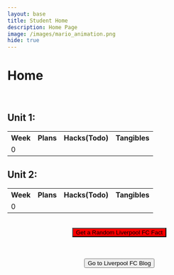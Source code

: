 ```yaml
---
layout: base
title: Student Home 
description: Home Page
image: /images/mario_animation.png
hide: true
---
```



<h1>Home</h1>
<p><br /></p>

<h2>
  Unit 1: 
</h2>
<p>   </p>

<table>
  <tr>
    <th>Week</th>
    <th>Plans</th>
    <th>Hacks(Todo)</th>
    <th>Tangibles</th>
  </tr>

  

    
   
   

  
    
    


  

    

  
  

  
  <tr>
  <td> 0 </td> 
  <td>
   <!-- make new column -->
  </td>
  <td>
       <!-- remove delimiter -->
    
   <!-- make new column -->
  </td>
  <td>
       <!-- remove delimiter -->
    
  
      
  </td>
  </tr>
  

</table>

<h2>
  Unit 2: 
</h2>
<p>   </p>

<table>
  <tr>
    <th>Week</th>
    <th>Plans</th>
    <th>Hacks(Todo)</th>
    <th>Tangibles</th>
  </tr>

  

    
   
   

  
    
    


  

    

  
  

  
  <tr>
  <td> 0 </td> 
  <td>
   <!-- make new column -->
  </td>
  <td>
       <!-- remove delimiter -->
    
   <!-- make new column -->
  </td>
  <td>
       <!-- remove delimiter -->
    
  
      
  </td>
  </tr>
  

</table>


<br>



<div align="center">
  <button id="factButton" style="background:red;">Get a Random Liverpool FC Fact</button>
</div>


<!-- Add an empty paragraph to display the fact -->
<p id="factDisplay" align="center" style="color:white; font-weight:bold;"></p>

<script>
  // Array of random Liverpool FC facts
  const liverpoolFacts = [
    "Liverpool FC was founded in 1892 and is one of England’s most successful football clubs.",
    "Anfield, Liverpool's home stadium, was originally the home of Everton FC.",
    "Liverpool has won six European Cups, more than any other English team.",
    "Bill Shankly, one of the most iconic managers in football history, led Liverpool from 1959 to 1974.",
    "The famous 'You'll Never Walk Alone' anthem has been sung at Anfield since the early 1960s.",
    "Liverpool's rivalry with Manchester United is one of the most intense in world football.",
    "In 2020, Liverpool won their first Premier League title after a 30-year wait."
  ];

  // Function to get a random fact
  function getRandomFact() {
    const randomIndex = Math.floor(Math.random() * liverpoolFacts.length);
    return liverpoolFacts[randomIndex];
  }

  // Event listener for the button
  document.getElementById('factButton').addEventListener('click', () => {
    const fact = getRandomFact();
    console.log(fact)
    document.getElementById('factDisplay').textContent = fact;
  });
</script>



<br>
<br>

<div align="center">
  <a href="liverpool-fc/index.html"><button>Go to Liverpool FC Blog</button></a>
</div>
